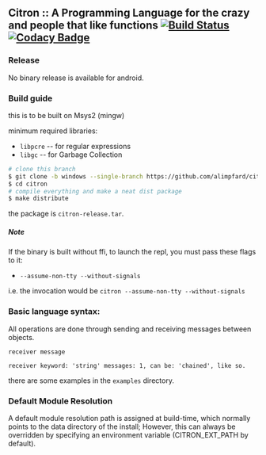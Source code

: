 ## Citron :: A Programming Language for the crazy and people that like functions [![Build Status](https://travis-ci.com/alimpfard/citron.svg?branch=master)](https://travis-ci.com/alimpfard/citron) [![Codacy Badge](https://api.codacy.com/project/badge/Grade/d55fb1e699e14d50b9882af24cde137d)](https://www.codacy.com/app/Citron/citron?utm_source=github.com&amp;utm_medium=referral&amp;utm_content=alimpfard/citron&amp;utm_campaign=Badge_Grade)

### Release
No binary release is available for android.

### Build guide
this is to be built on Msys2 (mingw)

minimum required libraries:
* `libpcre` -- for regular expressions
* `libgc` -- for Garbage Collection

```sh
# clone this branch
$ git clone -b windows --single-branch https://github.com/alimpfard/citron
$ cd citron
# compile everything and make a neat dist package
$ make distribute
```

the package is `citron-release.tar`.

##### Note
If the binary is built without ffi, to launch the repl, you must pass these flags to it:
+ `--assume-non-tty --without-signals`

i.e. the invocation would be `citron --assume-non-tty --without-signals`

### Basic language syntax:
All operations are done through sending and receiving messages between objects.

`receiver message`

`receiver keyword: 'string' messages: 1, can be: 'chained', like so.`

there are some examples in the `examples` directory.


### Default Module Resolution
A default module resolution path is assigned at build-time, which normally points to the data directory of the install;
However, this can always be overridden by specifying an environment variable (CITRON_EXT_PATH by default).
